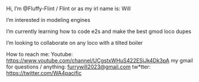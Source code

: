 Hi, I’m @Fluffy-Flint / Flint or as my irl name is: Will

I’m interested in modeling engines

I’m currently learning how to code e2s and make the best gmod loco dupes

I’m looking to collaborate on any loco with a tilted boiler

How to reach me:
Youtube: https://www.youtube.com/channel/UCgstxWHuS422ESjJk4Dk3pA
my gmail for questions / anything: furrywill2023@gmail.com
tw*tter: https://twitter.com/WA4pacific

